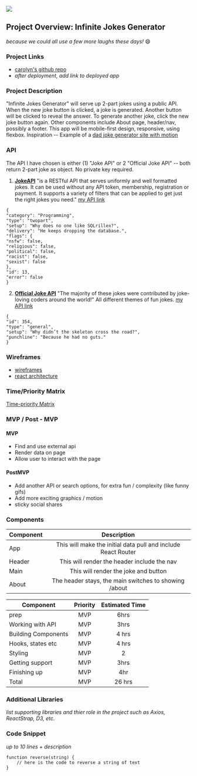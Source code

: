 ![](corgi-carousel.gif)

## Project Overview: Infinite Jokes Generator

_because we could all use a few more laughs these days!_ 😄
### Project Links

- [carolyn's github repo](https://github.com/mzprizm/react-app-project)
- _after deployment, add link to deployed app_

### Project Description

"Infinite Jokes Generator" will serve up 2-part jokes using a public API. When the new joke button is clicked, a joke is generated. Another button will be clicked to reveal the answer. To generate another joke, click the new joke button again. Other components include About page, header/nav, possibly a footer. This app will be mobile-first design, responsive, using flexbox. Inspiration -- Example of a [dad joke generator site with motion](https://dadjokegenerator.com/)

### API

The API I have chosen is either (1) "Joke API" or 2 "Official Joke API" -- both return 2-part joke as object. No private key required.

1. **[JokeAPI](https://sv443.net/jokeapi/v2)** "is a RESTful API that serves uniformly and well formatted jokes.
It can be used without any API token, membership, registration or payment. It supports a variety of filters that can be applied to get just the right jokes you need." [my API link](https://sv443.net/jokeapi/v2/joke/Programming?blacklistFlags=nsfw,religious,political,racist,sexist&type=twopart)

```
{
"category": "Programming",
"type": "twopart",
"setup": "Why does no one like SQLrillex?",
"delivery": "He keeps dropping the database.",
"flags": {
"nsfw": false,
"religious": false,
"political": false,
"racist": false,
"sexist": false
},
"id": 13,
"error": false
}
```

2. **[Official Joke API](https://github.com/15Dkatz/official_joke_api)** "The majority of these jokes were contributed by joke-loving coders around the world!" All different themes of fun jokes. [my API link](https://official-joke-api.appspot.com/random_joke)
```
{
"id": 354,
"type": "general",
"setup": "Why didn’t the skeleton cross the road?",
"punchline": "Because he had no guts."
}
```

### Wireframes

- [wireframes](https://res.cloudinary.com/mzprizm/image/upload/v1585315843/Screen_Shot_2020-03-27_at_6.29.35_AM_l3ljpo.png)
- [react architecture](https://docs.google.com/drawings/d/1JHA2GmCaWnYUhfoBDY1f9NPjtdV8rhGYHhxbOGapDYw/edit)

### Time/Priority Matrix
[Time-priority Matrix](https://docs.google.com/drawings/d/1TO5TRVcUEK9qGF6cnxtz1UyaMwTM2WM7zHg9Yfhz1CU/edit)

### MVP / Post - MVP
#### MVP 
- Find and use external api 
- Render data on page 
- Allow user to interact with the page

#### PostMVP 

- Add another API or search options, for extra fun / complexity (like funny gifs)
- Add more exciting graphics / motion
- sticky social shares

### Components
| Component | Description | 
| --- | :---: |  
| App | This will make the initial data pull and include React Router| 
| Header | This will render the header include the nav | 
| Main | This will render the joke and button | 
| About | The header stays, the main switches to showing /about | 

| Component | Priority | Estimated Time | 
| --- | :---: |  :---: | 
| prep | MVP | 6hrs|
| Working with API | MVP | 3hrs| 
| Building Components | MVP | 4 hrs| 
| Hooks, states etc | MVP | 4 hrs| 
| Styling | MVP | 2| 
| Getting support | MVP | 3hrs| 
| Finishing up | MVP | 4hr | 
| Total |MVP | 26 hrs| 

### Additional Libraries
_list supporting libraries and thier role in the project such as Axios, ReactStrap, D3, etc._ 

### Code Snippet

_up to 10 lines + description_

```
function reverse(string) {
	// here is the code to reverse a string of text
}
```
